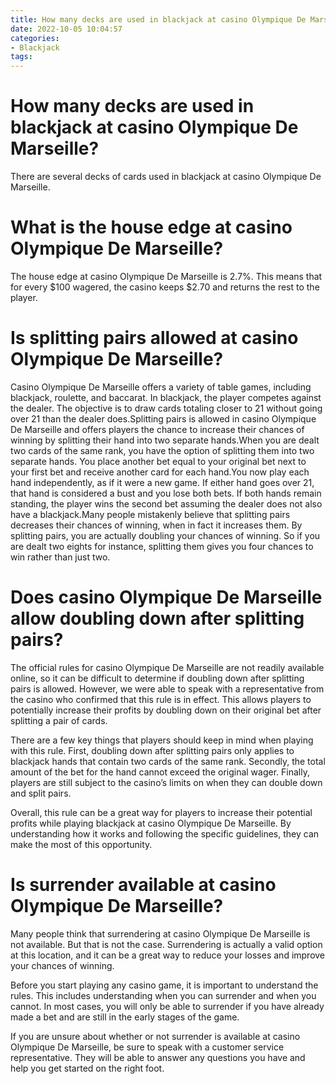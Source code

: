 ```yaml
---
title: How many decks are used in blackjack at casino Olympique De Marseille
date: 2022-10-05 10:04:57
categories:
- Blackjack
tags:
---
```



#  How many decks are used in blackjack at casino Olympique De Marseille?

There are several decks of cards used in blackjack at casino Olympique De Marseille.

#  What is the house edge at casino Olympique De Marseille?

The house edge at casino Olympique De Marseille is 2.7%. This means that for every $100 wagered, the casino keeps $2.70 and returns the rest to the player.

#  Is splitting pairs allowed at casino Olympique De Marseille?

Casino Olympique De Marseille offers a variety of table games, including blackjack, roulette, and baccarat. In blackjack, the player competes against the dealer. The objective is to draw cards totaling closer to 21 without going over 21 than the dealer does.Splitting pairs is allowed in casino Olympique De Marseille and offers players the chance to increase their chances of winning by splitting their hand into two separate hands.When you are dealt two cards of the same rank, you have the option of splitting them into two separate hands. You place another bet equal to your original bet next to your first bet and receive another card for each hand.You now play each hand independently, as if it were a new game. If either hand goes over 21, that hand is considered a bust and you lose both bets. If both hands remain standing, the player wins the second bet assuming the dealer does not also have a blackjack.Many people mistakenly believe that splitting pairs decreases their chances of winning, when in fact it increases them. By splitting pairs, you are actually doubling your chances of winning. So if you are dealt two eights for instance, splitting them gives you four chances to win rather than just two.

#  Does casino Olympique De Marseille allow doubling down after splitting pairs?

The official rules for casino Olympique De Marseille are not readily available online, so it can be difficult to determine if doubling down after splitting pairs is allowed. However, we were able to speak with a representative from the casino who confirmed that this rule is in effect. This allows players to potentially increase their profits by doubling down on their original bet after splitting a pair of cards.

There are a few key things that players should keep in mind when playing with this rule. First, doubling down after splitting pairs only applies to blackjack hands that contain two cards of the same rank. Secondly, the total amount of the bet for the hand cannot exceed the original wager. Finally, players are still subject to the casino’s limits on when they can double down and split pairs.

Overall, this rule can be a great way for players to increase their potential profits while playing blackjack at casino Olympique De Marseille. By understanding how it works and following the specific guidelines, they can make the most of this opportunity.

#  Is surrender available at casino Olympique De Marseille?

Many people think that surrendering at casino Olympique De Marseille is not available. But that is not the case. Surrendering is actually a valid option at this location, and it can be a great way to reduce your losses and improve your chances of winning.

Before you start playing any casino game, it is important to understand the rules. This includes understanding when you can surrender and when you cannot. In most cases, you will only be able to surrender if you have already made a bet and are still in the early stages of the game.

If you are unsure about whether or not surrender is available at casino Olympique De Marseille, be sure to speak with a customer service representative. They will be able to answer any questions you have and help you get started on the right foot.